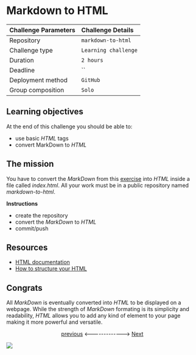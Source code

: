 # Markdown to HTML

|Challenge Parameters  |Challenge Details              |
|:---------------------|:------------------------------|
|Repository            |`markdown-to-html`             |
|Challenge type        |`Learning challenge`           |
|Duration              |`2 hours`                      |
|Deadline              |``       				       |
|Deployment method     |`GitHub`                       |
|Group composition     |`Solo`                         |


## Learning objectives

At the end of this challenge you should be able to:

* use basic *HTML* tags
* convert MarkDown to *HTML*


## The mission

You have to convert the *MarkDown* from this [exercise](../../03-markdown/01.personal-intro.md)
into *HTML* inside a file called _index.html_. All your work must be in a public
repository named _markdown-to-html_.

**Instructions**
* create the repository
* convert the *MarkDown* to *HTML*
* commit/push


## Resources

* [HTML documentation](https://developer.mozilla.org/en-US/docs/Web/HTML)
* [How to structure your HTML](https://developer.mozilla.org/en-US/docs/Web/Guide/HTML/Using_HTML_sections_and_outlines#how_do_sectional_elements_work)


## Congrats

All *MarkDown* is eventually converted into *HTML* to be displayed on a webpage.
While the strength of *MarkDown* formating is its simplicity and readability,
*HTML* allows you to add any kind of element to your page making it more
powerful and versatile.


<p align=center><a href="README.md">previous</a> <-------------> <a href="02-css-intro.md">Next</a></p>

![](https://media.giphy.com/media/2tPZu4EONO20m8RMa8/giphy.gif)
